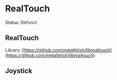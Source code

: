# RealTouch

Status: Defunct

## RealTouch

Library: [https://github.com/metafetish/librealtouch](https://github.com/metafetish/librealtouch)

## Joystick



